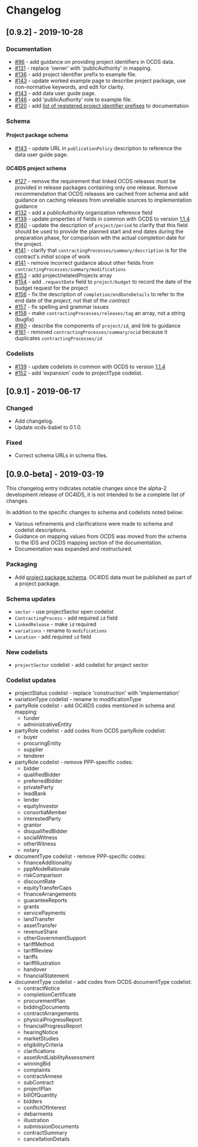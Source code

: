 # Changelog

## [0.9.2] - 2019-10-28

### Documentation

* [#96](https://github.com/open-contracting/infrastructure/issues/96) - add guidance on providing project identifiers in OCDS data.
* [#131](https://github.com/open-contracting/infrastructure/issues/131) - replace 'owner' with 'publicAuthority' in mapping.
* [#136](https://github.com/open-contracting/infrastructure/issues/136) - add project identifier prefix to example file.
* [#143](https://github.com/open-contracting/infrastructure/issues/143) - update worked example page to describe project package, use non-normative keywords, and edit for clarity.
* [#143](https://github.com/open-contracting/infrastructure/issues/143) - add data user guide page.
* [#146](https://github.com/open-contracting/infrastructure/issues/146) - add 'publicAuthority' role to example file.
* [#120](https://github.com/open-contracting/infrastructure/issues/120) - add [list of registered project identifier prefixes](../guidance/registration.md) to documentation

### Schema

#### Project package schema

* [#143](https://github.com/open-contracting/infrastructure/issues/143) - update URL in `publicationPolicy` description to reference the data user guide page.

#### OC4IDS project schema

* [#127](https://github.com/open-contracting/infrastructure/issues/127) - remove the requirement that linked OCDS releases must be provided in release packages containing only one release. Remove recommendation that OCDS releases are cached from schema and add guidance on caching releases from unreliable sources to implementation guidance
* [#132](https://github.com/open-contracting/infrastructure/issues/157) - add a publicAuthority organization reference field  
* [#139](https://github.com/open-contracting/infrastructure/issues/139) - update properties of fields in common with OCDS to version [1.1.4](https://standard.open-contracting.org/1.1/en/schema/changelog/#id1)
* [#140](https://github.com/open-contracting/infrastructure/issues/140) - update the description of `project/period` to clarify that this field should be used to provide the planned start and end dates during the preparation phase, for comparison with the actual completion date for the project.
* [#141](https://github.com/open-contracting/infrastructure/issues/141) - clarify that `contractingProcesses/summary/description` is for the contract's *initial* scope of work
* [#141](https://github.com/open-contracting/infrastructure/issues/141) - remove incorrect guidance about other fields from `contractingProcesses/summary/modifications`
* [#153](https://github.com/open-contracting/infrastructure/issues/153) - add project/relatedProjects array
* [#154](https://github.com/open-contracting/infrastructure/issues/154) - add `.requestDate` field to `project/budget` to record the date of the budget request for the project
* [#156](https://github.com/open-contracting/infrastructure/issues/156) - fix the description of `completion/endDateDetails` to refer to the end date of the *project*, not that of the *contract*
* [#157](https://github.com/open-contracting/infrastructure/issues/157) - fix spelling and grammar issues
* [#158](https://github.com/open-contracting/infrastructure/issues/158) - make `contractingProcesses/releases/tag` an array, not a string (bugfix)
* [#160](https://github.com/open-contracting/infrastructure/issues/160) - describe the components of `project/id`, and link to guidance
* [#161](https://github.com/open-contracting/infrastructure/issues/161) - removed `contractingProcesses/summary/ocid` because it duplicates `contractingProcesses/id`

### Codelists

* [#139](https://github.com/open-contracting/infrastructure/issues/139) - update codelists in common with OCDS to version [1.1.4](https://standard.open-contracting.org/1.1/en/schema/changelog/#id1)
* [#152](https://github.com/open-contracting/infrastructure/issues/152) - add 'expansion' code to projectType codelist.

## [0.9.1] - 2019-06-17

### Changed

* Add changelog.
* Update ocds-babel to 0.1.0.

### Fixed

* Correct schema URLs in schema files.

## [0.9.0-beta] - 2019-03-19

This changelog entry indicates notable changes since the alpha-2 development release of OC4IDS, it is not intended to be a complete list of changes.

In addition to the specific changes to schema and codelists noted below:

* Various refinements and clarifications were made to schema and codelist descriptions.
* Guidance on mapping values from OCDS was moved from the schema to the IDS and OCDS mapping section of the documentation.
* Documentation was expanded and restructured.

### Packaging

* Add [project package schema](https://standard.open-contracting.org/infrastructure/latest/en/reference/package/). OC4IDS data must be published as part of a project package.

### Schema updates

* `sector` - use projectSector open codelist
* `ContractingProcess` - add required `id` field
* `LinkedRelease` - make `id` required
* `variations` - rename to `modifications`
* `Location` - add required `id` field

### New codelists

* `projectSector` codelist - add codelist for project sector

### Codelist updates

* projectStatus codelist - replace 'construction' with 'implementation'
* variationType codelist - rename to modificationType
* partyRole codelist - add OC4IDS codes mentioned in schema and mapping:
  * funder
  * administrativeEntity
* partyRole codelist - add codes from OCDS partyRole codelist:
  * buyer
  * procuringEntity
  * supplier
  * tenderer
* partyRole codelist - remove PPP-specific codes:
  * bidder
  * qualifiedBidder
  * preferredBidder
  * privateParty
  * leadBank
  * lender
  * equityInvestor
  * consortiaMember
  * interestedParty
  * grantor
  * disqualifiedBidder
  * socialWitness
  * otherWitness
  * notary
* documentType codelist - remove PPP-specific codes:
  * financeAdditionality
  * pppModeRationale
  * riskComparison
  * discountRate
  * equityTransferCaps
  * financeArrangements
  * guaranteeReports
  * grants
  * servicePayments
  * landTransfer
  * assetTransfer
  * revenueShare
  * otherGovernmentSupport
  * tariffMethod
  * tariffReview
  * tariffs
  * tariffIllustration
  * handover
  * financialStatement
* documentType codelist - add codes from OCDS documentType codelist:
  * contractNotice
  * completionCertificate
  * procurementPlan
  * biddingDocuments
  * contractArrangements
  * physicalProgressReport
  * financialProgressReport
  * hearingNotice
  * marketStudies
  * eligibilityCriteria
  * clarifications
  * assetAndLiabilityAssessment
  * winningBid
  * complaints
  * contractAnnexe
  * subContract
  * projectPlan
  * billOfQuantity
  * bidders
  * conflictOfInterest
  * debarments
  * illustration
  * submissionDocuments
  * contractSummary
  * cancellationDetails
